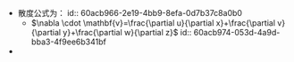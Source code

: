 - 散度公式为：
  id:: 60acb966-2e19-4bb9-8efa-0d7b37c8a0b0
	- $\nabla \cdot \mathbf{v}=\frac{\partial u}{\partial x}+\frac{\partial v}{\partial y}+\frac{\partial w}{\partial z}$
	  id:: 60acb974-053d-4a9d-bba3-4f9ee6b341bf
-